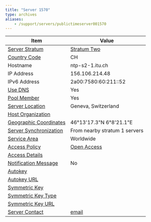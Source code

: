 ```yaml
---
title: "Server 1570"
type: archives
aliases:
    - /support/servers/publictimeserver001570
---
```


| Item | Value |
| ----- | ----- |
| [Server Stratum](/support/servers/serverstratum) | [Stratum Two](/support/servers/stratumtwotimeservers) |
| [Country Code](/support/servers/countrycode) | CH |
| Hostname |  ntp-s2-1.itu.ch |
| IP Address |  156.106.214.48 |
| IPv6 Address |  2a00:7580:60:211::52 |
| [Use DNS](/support/servers/usedns) | Yes |
| [Pool Member](/support/servers/poolmember) | Yes |
| [Server Location](/support/servers/serverlocation) |  Geneva, Switzerland |
| [Host Organization](/support/servers/hostorganization) | |
| [ Geographic Coordinates](/support/servers/geographiccoordinates) |46°13'17.3"N 6°8'21.1"E |
| [Server Synchronization](/support/servers/serversynchronization) | From nearby stratum 1 servers |
| [Service Area](/support/servers/servicearea) | Worldwide |
| [Access Policy](/support/servers/accesspolicy) | [Open Access](/support/servers/openaccess) |
| [Access Details](/support/servers/accessdetails) |  |
| [Notification Message](/support/servers/notificationmessage) | No |
| [Autokey](/support/servers/autokey) | |
| [Autokey URL](/support/servers/autokeyurl) | |
| [Symmetric Key](/support/servers/symmetrickey) | |
| [Symmetric Key Type](/support/servers/symmetrickeytype) | |
| [Symmetric Key URL](/support/servers/symmetrickeyurl) | |
| [Server Contact](/support/servers/servercontact) | [email](mailto:time-service@mail.itu.ch) |